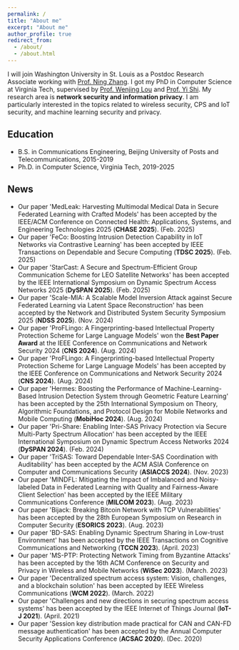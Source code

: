 ```yaml
---
permalink: /
title: "About me"
excerpt: "About me"
author_profile: true
redirect_from: 
  - /about/
  - /about.html
---
```


I will join Washington University in St. Louis as a Postdoc Research Associate working with [Prof. Ning Zhang](https://engineering.washu.edu/faculty/Ning-Zhang.html). I got my PhD in Computer Science at Virginia Tech, supervised by [Prof. Wenjing Lou](https://www.cnsr.ictas.vt.edu/WJLou.html) and [Prof. Yi Shi](https://sites.google.com/a/vt.edu/yi-shi/home). My research area is **network security and information privacy**. I am particularly interested in the topics related to wireless security, CPS and IoT security, and machine learning security and privacy.

## Education
* B.S. in Communications Engineering, Beijing University of Posts and Telecommunications, 2015-2019
* Ph.D. in Computer Science, Virginia Tech, 2019-2025

## News
- Our paper 'MedLeak: Harvesting Multimodal Medical Data in Secure Federated Learning with Crafted Models' has been accepted by the IEEE/ACM Conference on Connected Health: Applications, Systems, and Engineering Technologies 2025 (**CHASE 2025**). (Feb. 2025)
- Our paper 'FeCo: Boosting Intrusion Detection Capability in IoT Networks via Contrastive Learning' has been accepted by IEEE Transactions on Dependable and Secure Computing (**TDSC 2025**). (Feb. 2025)
- Our paper 'StarCast: A Secure and Spectrum-Efficient Group Communication Scheme for LEO Satellite Networks' has been accepted by the IEEE International Symposium on Dynamic Spectrum Access Networks 2025 (**DySPAN 2025**). (Feb. 2025)
- Our paper 'Scale-MIA: A Scalable Model Inversion Attack against Secure Federated Learning via Latent Space Reconstruction' has been accepted by the Network and Distributed System Security Symposium 2025 (**NDSS 2025**). (Nov. 2024)
- Our paper 'ProFLingo: A Fingerprinting-based Intellectual Property Protection Scheme for Large Language Models' won the **Best Paper Award** at the IEEE Conference on Communications and Network Security 2024 (**CNS 2024**). (Aug. 2024)
- Our paper 'ProFLingo: A Fingerprinting-based Intellectual Property Protection Scheme for Large Language Models' has been accepted by the IEEE Conference on Communications and Network Security 2024 (**CNS 2024**). (Aug. 2024)
- Our paper 'Hermes: Boosting the Performance of Machine-Learning-Based Intrusion Detection System through Geometric Feature Learning' has been accepted by the 25th International Symposium on Theory, Algorithmic Foundations, and Protocol Design for Mobile Networks and Mobile Computing (**MobiHoc 2024**). (Aug. 2024)
- Our paper 'Pri-Share: Enabling Inter-SAS Privacy Protection via Secure Multi-Party Spectrum Allocation' has been accepted by the IEEE International Symposium on Dynamic Spectrum Access Networks 2024 (**DySPAN 2024**). (Feb. 2024)
- Our paper 'TriSAS: Toward Dependable Inter-SAS Coordination with Auditability' has been accepted by the ACM ASIA Conference on Computer and Communications Security (**ASIACCS 2024**). (Nov. 2023)
- Our paper 'MINDFL: Mitigating the Impact of Imbalanced and Noisy-labeled Data in Federated Learning with Quality and Fairness-Aware Client Selection' has been accepted by the IEEE Military Communications Conference (**MILCOM 2023**). (Aug. 2023)
- Our paper 'Bijack: Breaking Bitcoin Network with TCP Vulnerabilities' has been accepted by the 28th European Symposium on Research in Computer Security (**ESORICS 2023**). (Aug. 2023)
- Our paper 'BD-SAS: Enabling Dynamic Spectrum Sharing in Low-trust Environment' has been accepted by the IEEE Transactions on Cognitive Communications and Networking (**TCCN 2023**). (April. 2023)
- Our paper 'MS-PTP: Protecting Network Timing from Byzantine Attacks' has been accepted by the 16th ACM Conference on Security and Privacy in Wireless and Mobile Networks (**WiSec 2023**). (March. 2023)
- Our paper 'Decentralized spectrum access system: Vision, challenges, and a blockchain solution' has been accepted by IEEE Wireless Communications (**WCM 2022**). (March. 2022)
- Our paper 'Challenges and new directions in securing spectrum access systems' has been accepted by the IEEE Internet of Things Journal (**IoT-J 2021**). (April. 2021)
- Our paper 'Session key distribution made practical for CAN and CAN-FD message authentication' has been accepted by the Annual Computer Security Applications Conference (**ACSAC 2020**). (Dec. 2020)
